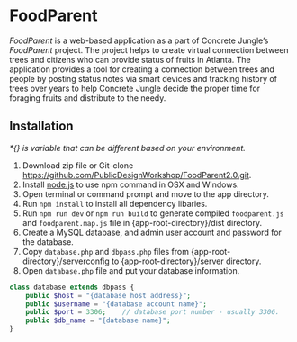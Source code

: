 # FoodParent
_FoodParent_ is a web-based application as a part of Concrete Jungle’s _FoodParent_ project. The project helps to create virtual connection between trees and citizens who can provide status of fruits in Atlanta. The application provides a tool for creating a connection between trees and people by posting status notes via smart devices and tracking history of trees over years to help Concrete Jungle decide the proper time for foraging fruits and distribute to the needy.

## Installation
_*{} is variable that can be different based on your environment._

1. Download zip file or Git-clone https://github.com/PublicDesignWorkshop/FoodParent2.0.git.
2. Install [node.js](https://nodejs.org/en/) to use npm command in OSX and Windows.
3. Open terminal or command prompt and move to the app directory.
4. Run `npm install` to install all dependency libaries.
5. Run `npm run dev` or `npm run build` to generate compiled `foodparent.js` and `foodparent.map.js` file in {app-root-directory}/dist directory.
6. Create a MySQL database, and admin user account and password for the database.
7. Copy `database.php` and `dbpass.php` files from {app-root-directory}/serverconfig to {app-root-directory}/server directory.
8. Open `database.php` file and put your database information.


```php
class database extends dbpass {
    public $host = "{database host address}";
    public $username = "{database account name}";
    public $port = 3306;    // database port number - usually 3306.
    public $db_name = "{database name}";
}
```

